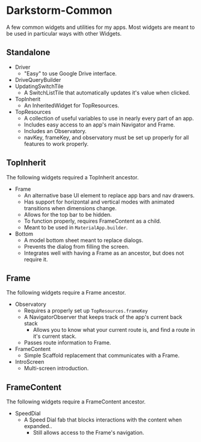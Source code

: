 # Darkstorm-Common

A few common widgets and utilities for my apps. Most widgets are meant to be used in particular ways with other Widgets.

## Standalone

* Driver
  * "Easy" to use Google Drive interface.
* DriveQueryBuilder
* UpdatingSwitchTile
  * A SwitchListTile that automatically updates it's value when clicked.
* TopInherit
  * An InheritedWidget for TopResources.
* TopResources
  * A collection of useful variables to use in nearly every part of an app.
  * Includes easy access to an app's main Navigator and Frame.
  * Includes an Observatory.
  * navKey, frameKey, and observatory must be set up properly for all features to work properly.

## TopInherit

The following widgets required a TopInherit ancestor.

* Frame
  * An alternative base UI element to replace app bars and nav drawers.
  * Has support for horizontal and vertical modes with animated transitions when dimensions change.
  * Allows for the top bar to be hidden.
  * To function properly, requires FrameContent as a child.
  * Meant to be used in `MaterialApp.builder`.
* Bottom
  * A model bottom sheet meant to replace dialogs.
  * Prevents the dialog from filling the screen.
  * Integrates well with having a Frame as an ancestor, but does not require it.

## Frame

The following widgets require a Frame ancestor.

* Observatory
  * Requires a properly set up `TopResources.frameKey`
  * A NavigatorObserver that keeps track of the app's current back stack
    * Allows you to know what your current route is, and find a route in it's current stack.
  * Passes route information to Frame.
* FrameContent
  * Simple Scaffold replacement that communicates with a Frame.
* IntroScreen
  * Multi-screen introduction.

## FrameContent

The following widgets require a FrameContent ancestor.

* SpeedDial
  * A Speed Dial fab that blocks interactions with the content when expanded..
    * Still allows access to the Frame's navigation.
